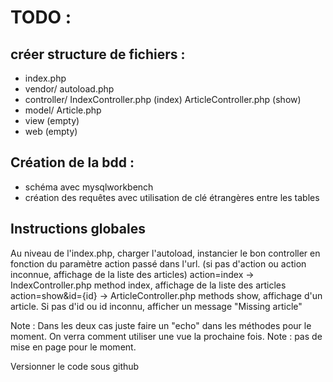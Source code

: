 # TODO :

## créer structure de fichiers : 
* index.php
* vendor/
	autoload.php
* controller/
	IndexController.php (index)
	ArticleController.php (show)
* model/
	Article.php
* view (empty)
* web (empty)

## Création de la bdd : 
* schéma avec mysqlworkbench
* création des requêtes avec utilisation de clé étrangères entre les tables

## Instructions globales
Au niveau de l'index.php, charger l'autoload, instancier le bon controller en fonction du paramètre action passé dans l'url. (si pas d'action ou action inconnue, affichage de la liste des articles)
action=index -> IndexController.php method index, affichage de la liste des articles
action=show&id={id} -> ArticleController.php methods show, affichage d'un article. Si pas d'id ou id inconnu, afficher un message "Missing article"

Note : Dans les deux cas juste faire un "echo" dans les méthodes pour le moment. On verra comment utiliser une vue la prochaine fois. 
Note : pas de mise en page pour le moment.

Versionner le code sous github
